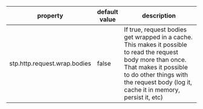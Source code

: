 | property | default<br>value | description |
|-|-|-|
| stp.http.request.wrap.bodies | false | If true, request bodies get wrapped in a cache.  This makes it possible to read the request body more than once. That makes it possible to do other things with the request body (log it, cache it in memory, persist it, etc) |


<!-- If true, request bodies get wrapped, making it possible to read the request body more than once -->
  <!-- This makes it possible to do other things with it (log it, persist it, etc) -->
  <property key="stp.http.request.wrap.bodies">
    <value text="false" />
  </property>        
